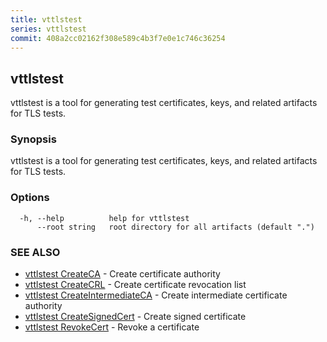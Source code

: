 ```yaml
---
title: vttlstest
series: vttlstest
commit: 408a2cc02162f308e589c4b3f7e0e1c746c36254
---
```

## vttlstest

vttlstest is a tool for generating test certificates, keys, and related artifacts for TLS tests.

### Synopsis

vttlstest is a tool for generating test certificates, keys, and related artifacts for TLS tests.

### Options

```
  -h, --help          help for vttlstest
      --root string   root directory for all artifacts (default ".")
```

### SEE ALSO

* [vttlstest CreateCA](./vttlstest_createca/)	 - Create certificate authority
* [vttlstest CreateCRL](./vttlstest_createcrl/)	 - Create certificate revocation list
* [vttlstest CreateIntermediateCA](./vttlstest_createintermediateca/)	 - Create intermediate certificate authority
* [vttlstest CreateSignedCert](./vttlstest_createsignedcert/)	 - Create signed certificate
* [vttlstest RevokeCert](./vttlstest_revokecert/)	 - Revoke a certificate


